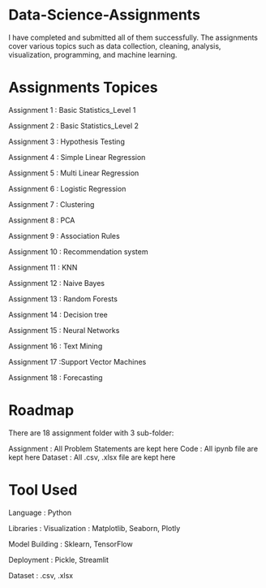 # Data-Science-Assignments
I have completed and submitted all of them successfully. The assignments cover various topics such as data collection, cleaning, analysis, visualization, programming, and machine learning.

# Assignments Topices
Assignment 1 : Basic Statistics_Level 1

Assignment 2 : Basic Statistics_Level 2

Assignment 3 : Hypothesis Testing

Assignment 4 : Simple Linear Regression

Assignment 5 : Multi Linear Regression

Assignment 6 : Logistic Regression

Assignment 7 : Clustering

Assignment 8 : PCA

Assignment 9 : Association Rules

Assignment 10 : Recommendation system

Assignment 11 : KNN

Assignment 12 :  Naive Bayes

Assignment 13 : Random Forests

Assignment 14 :  Decision tree

Assignment 15 : Neural Networks

Assignment 16 : Text Mining

Assignment 17 :Support Vector Machines


Assignment 18 : Forecasting

# Roadmap
There are 18 assignment folder with 3 sub-folder:

Assignment : All Problem Statements are kept here
Code : All ipynb file are kept here
Dataset : All .csv, .xlsx file are kept here

# Tool Used
Language : Python

Libraries :
Visualization : Matplotlib, Seaborn, Plotly

Model Building : Sklearn, TensorFlow

Deployment : Pickle, Streamlit

Dataset : .csv, .xlsx
